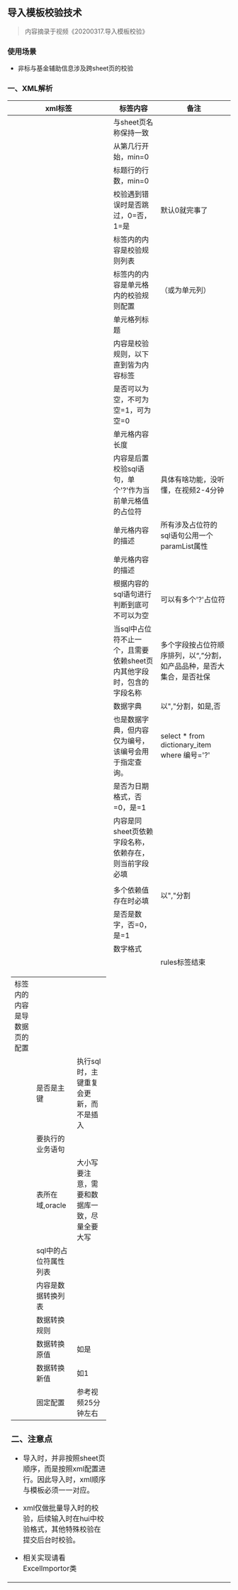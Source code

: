 ## 导入模板校验技术

> 内容摘录于视频《20200317.导入模板校验》

### 使用场景

- 非标与基金辅助信息涉及跨sheet页的校验 

### 一、XML解析

| xml标签                 | 标签内容                                                     | 备注                                                         |
| ----------------------- | ------------------------------------------------------------ | ------------------------------------------------------------ |
| <sheetName>             | 与sheet页名称保持一致                                        |                                                              |
| <startRow>              | 从第几行开始，min=0                                          |                                                              |
| <titleRowNo>            | 标题行的行数，min=0                                          |                                                              |
| <skipError>             | 校验遇到错误时是否跳过，0=否，1=是                           | 默认0就完事了                                                |
| <check>                 | 标签内的内容是校验规则列表                                   |                                                              |
| <cell>                  | 标签内的内容是单元格内的校验规则配置                         | （或为单元列）                                               |
| <colName>               | 单元格列标题                                                 |                                                              |
| <rules>                 | 内容是校验规则，以下直到</rules>皆为内容标签                 |                                                              |
| <notNull>               | 是否可以为空，不可为空=1，可为空=0                           |                                                              |
| <length>                | 单元格内容长度                                               |                                                              |
| <sqlCheck>              | 内容是后置校验sql语句，单个'?'作为当前单元格值的占位符       | 具体有啥功能，没听懂，在视频2-4分钟                          |
| <repeatCheck>           | 单元格内容的描述                                             | 所有涉及占位符的sql语句公用一个paramList属性                 |
| <describe>              | 单元格内容的描述                                             |                                                              |
| <notNullBySql>          | 根据内容的sql语句进行判断到底可不可以为空                    | 可以有多个'?'占位符                                          |
| <paramList>             | 当sql中占位符不止一个，且需要依赖sheet页内其他字段时，包含的字段名称 | 多个字段按占位符顺序排列，以“,”分割，如<paramList>产品品种，是否大集合，是否社保</paramList> |
| <inList>                | 数据字典                                                     | 以","分割，如<inList>是,否</inList>                          |
| <inDicItem>             | 也是数据字典，但内容仅为编号，该编号会用于指定查询。         | select * from dictionary_item where 编号='?'                 |
| <isDate>                | 是否为日期格式，否=0，是=1                                   |                                                              |
| <depdenceRequired>      | 内容是同sheet页依赖字段名称，依赖存在，则当前字段必填        |                                                              |
| <depdenceRequiredValue> |                                                              |                                                              |
| <depdenceValueList>     | 多个依赖值存在时必填                                         | 以","分割                                                    |
| <isNumber>              | 是否是数字，否=0，是=1                                       |                                                              |
| <number>                | 数字格式                                                     |                                                              |
| </rules>                |                                                              | rules标签结束                                                |
| <table>                 | 标签内的内容是导数据页的配置                                 |                                                              |
| <isPrimaryKey>          | 是否是主键                                                   | 执行sql时，主键重复会更新，而不是插入                        |
| <sql>                   | 要执行的业务语句                                             |                                                              |
| <tableField>            | 表所在域,oracle                                              | 大小写要注意，需要和数据库一致，尽量全要大写                 |
| <paramList>             | sql中的占位符属性列表                                        |                                                              |
| <transfers>             | 内容是数据转换列表                                           |                                                              |
| <transfer>              | 数据转换规则                                                 |                                                              |
| <from>                  | 数据转换原值                                                 | 如<from>是</from>                                            |
| <to>                    | 数据转换新值                                                 | 如<to>1</to>                                                 |
| <sysField>              | 固定配置                                                     | 参考视频25分钟左右                                           |


### 二、注意点

- 导入时，并非按照sheet页顺序，而是按照xml配置进行。因此导入时，xml顺序与模板必须一一对应。

- xml仅做批量导入时的校验，后续输入时在hui中校验格式，其他特殊校验在提交后台时校验。

- 相关实现请看ExcelImportor类